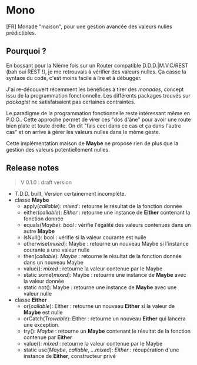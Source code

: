 # Mono

[FR]
Monade "maison", pour une gestion avancée des valeurs nulles prédictibles.

## Pourquoi ?

En bossant pour la Nième fois sur un Router compatible D.D.D.|M.V.C/REST (bah oui REST !), je me retrouvais à vérifier des valeurs nulles.
Ça casse la syntaxe du code, c'est moins facile à lire et à débugger.

J'ai re-découvert récemment les bénéfices à tirer des _monades_, concept issu de la programmation fonctionnelle.
Les différents packages trouvés sur _packagist_ ne satisfaisaient pas certaines contraintes.

Le paradigme de la programmation fonctionnelle reste intéressant même en P.O.O..
Cette approche permet de virer ces "dos d'âne" pour avoir une route bien plate et toute droite.
On dit "fais ceci dans ce cas et ça dans l'autre cas" et on arrive à gérer les valeurs nulles dans le même geste.

Cette implémentation maison de **Maybe** ne propose rien de plus que la gestion des valeurs potentiellement nulles.

## Release notes

> V 0.1.0 : draft version

- T.D.D. built, Version certainement incomplète.
- classe **Maybe**
    - apply(_callable_): _mixed_    : retourne le résultat de la fonction donnée
    - either(_callable_): _Either_  : retourne une instance de **Either** contenant la fonction donnée
    - equals(_Maybe_): _bool_       : vérifie l'égalité des valeurs contenues dans un autre **Maybe**
    - isNull(): bool                : vérifie si la valeur courante est nulle
    - otherwise(_mixed_): Maybe     : retourne un nouveau Maybe si l'instance courante a une valeur nulle
    - then(_callable_): _Maybe_     : retourne le résultat de la fonction donnée dans un nouveau Maybe
    - value(): _mixed_              : retourne la valeur contenue par le Maybe
    - static some(_mixed_): Maybe   : retourne une instance de **Maybe** avec la valeur donnée
    - static not(): Maybe           : retourne une instance de **Maybe** avec une valeur nulle
- classe **Either**
    - or(_callable_): Either        : retourne un nouveau **Either** si la valeur de **Maybe** est nulle
    - orCatch(_Trowable_): Either   : retourne un nouveau **Either** qui lancera une exception.
    - try(): _Maybe_                : retourne un **Maybe** contenant le résultat de la fonction contenue par **Either**
    - value(): _mixed_              : retourne la valeur contenue par le Maybe
    - static use(_Maybe_, _callable_, _...mixed_): _Either_ : récupération d'une instance de **Either**, constructeur privé
